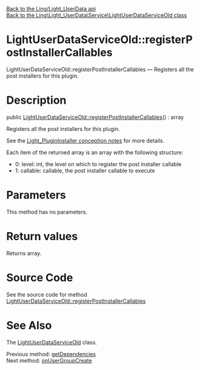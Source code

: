 [Back to the Ling/Light_UserData api](https://github.com/lingtalfi/Light_UserData/blob/master/doc/api/Ling/Light_UserData.md)<br>
[Back to the Ling\Light_UserData\Service\LightUserDataServiceOld class](https://github.com/lingtalfi/Light_UserData/blob/master/doc/api/Ling/Light_UserData/Service/LightUserDataServiceOld.md)


LightUserDataServiceOld::registerPostInstallerCallables
================



LightUserDataServiceOld::registerPostInstallerCallables — Registers all the post installers for this plugin.




Description
================


public [LightUserDataServiceOld::registerPostInstallerCallables](https://github.com/lingtalfi/Light_UserData/blob/master/doc/api/Ling/Light_UserData/Service/LightUserDataServiceOld/registerPostInstallerCallables.md)() : array




Registers all the post installers for this plugin.

See the [Light_PluginInstaller conception notes](https://github.com/lingtalfi/Light_PluginInstaller/blob/master/doc/pages/conception-notes.md) for more details.

Each item of the returned array is an array with the following structure:

- 0: level: int, the level on which to register the post installer callable
- 1: callable: callable, the post installer callable to execute




Parameters
================

This method has no parameters.


Return values
================

Returns array.








Source Code
===========
See the source code for method [LightUserDataServiceOld::registerPostInstallerCallables](https://github.com/lingtalfi/Light_UserData/blob/master/Service/LightUserDataServiceOld.php#L296-L304)


See Also
================

The [LightUserDataServiceOld](https://github.com/lingtalfi/Light_UserData/blob/master/doc/api/Ling/Light_UserData/Service/LightUserDataServiceOld.md) class.

Previous method: [getDependencies](https://github.com/lingtalfi/Light_UserData/blob/master/doc/api/Ling/Light_UserData/Service/LightUserDataServiceOld/getDependencies.md)<br>Next method: [onUserGroupCreate](https://github.com/lingtalfi/Light_UserData/blob/master/doc/api/Ling/Light_UserData/Service/LightUserDataServiceOld/onUserGroupCreate.md)<br>

